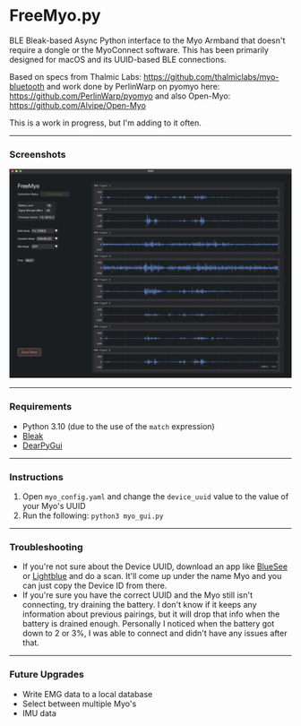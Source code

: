 # FreeMyo.py
BLE Bleak-based Async Python interface to the Myo Armband that doesn't require a dongle or the MyoConnect software.  This has been primarily designed for macOS and its UUID-based BLE connections.

Based on specs from Thalmic Labs: https://github.com/thalmiclabs/myo-bluetooth and work done by PerlinWarp on pyomyo here: https://github.com/PerlinWarp/pyomyo and also Open-Myo: https://github.com/Alvipe/Open-Myo

This is a work in progress, but I'm adding to it often.

---
### Screenshots

![myo_gui.py](assets/screenshot1.png)


---
### Requirements

- Python 3.10 (due to the use of the `match` expression)
- [Bleak](https://github.com/hbldh/bleak)
- [DearPyGui](https://github.com/hoffstadt/DearPyGui)

---
### Instructions

1. Open `myo_config.yaml` and change the `device_uuid` value to the value of your Myo's UUID
2. Run the following: `python3 myo_gui.py`

---
### Troubleshooting

- If you're not sure about the Device UUID, download an app like [BlueSee](https://apps.apple.com/us/app/bluesee-ble-debugger/id1336679524?mt=12) or [Lightblue](https://apps.apple.com/us/app/lightblue/id557428110) and do a scan.  It'll come up under the name Myo and you can just copy the Device ID from there.
- If you're sure you have the correct UUID and the Myo still isn't connecting, try draining the battery.  I don't know if it keeps any information about previous pairings, but it will drop that info when the battery is drained enough.  Personally I noticed when the battery got down to 2 or 3%, I was able to connect and didn't have any issues after that.

---
### Future Upgrades

- Write EMG data to a local database
- Select between multiple Myo's
- IMU data
